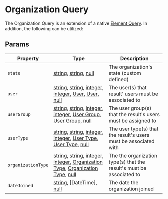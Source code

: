 # Organization Query

The Organization Query is an extension of a native [Element Query].  In addition, the following can be utilized:

## Params

| Property              | Type                                  | Description
| --------------------- | ------------------------------------- | ---------------------------------------------------------------------------------
| `state`               | [string], [string][], [null]                                                                    | The organization's state (custom defined)
| `user`                | [string], [string][], [integer], [integer][], [User], [User][], [null]                              | The user(s) that result' users must be associated to
| `userGroup`           | [string], [string][], [integer], [integer][], [User Group], [User Group][], [null]                  | The user group(s) that the result's users must be assigned to
| `userType`            | [string], [string][], [integer], [integer][], [User Type], [User Type][], [null]                    | The user type(s) that the result's users must be associated with
| `organizationType`    | [string], [string][], [integer], [integer][], [Organization Type], [Organization Type][], [null]    | The the organization type(s) that the result's must be associated to
| `dateJoined`          | [string], [DateTime], [null]                                                                    | The date the organization joined

[integer]: http://www.php.net/language.types.integer "Integer"
[array]: http://www.php.net/language.types.array "Array"
[string]: http://www.php.net/language.types.string "String"
[null]: http://www.php.net/language.types.null "Null"

[User]: https://docs.craftcms.com/api/v3/craft-elements-user.html "User"
[User Group]: https://docs.craftcms.com/api/v3/craft-models-usergroup.html "User Group"
[User Type]: /objects/user-type "User Type"
[Organization Type]: /objects/organization-type "Organization Type"

[Organization]: /objects/organization "Organization"
[Element Query]: https://docs.craftcms.com/v3/element-queries.html "Element Query"
